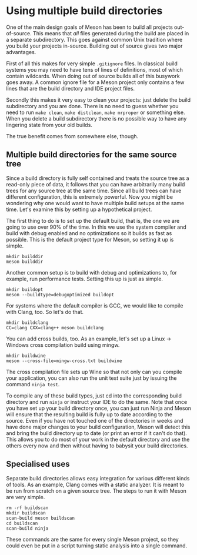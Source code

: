# Using multiple build directories

One of the main design goals of Meson has been to build all projects out-of-source. This means that *all* files generated during the build are placed in a separate subdirectory. This goes against common Unix tradition where you build your projects in-source. Building out of source gives two major advantages.

First of all this makes for very simple `.gitignore` files. In classical build systems you may need to have tens of lines of definitions, most of which contain wildcards. When doing out of source builds all of this busywork goes away. A common ignore file for a Meson project only contains a few lines that are the build directory and IDE project files.

Secondly this makes it very easy to clean your projects: just delete the build subdirectory and you are done. There is no need to guess whether you need to run `make clean`, `make distclean`, `make mrproper` or something else. When you delete a build subdirectory there is no possible way to have any lingering state from your old builds.

The true benefit comes from somewhere else, though.

## Multiple build directories for the same source tree ##

Since a build directory is fully self contained and treats the source tree as a read-only piece of data, it follows that you can have arbitrarily many build trees for any source tree at the same time. Since all build trees can have different configuration, this is extremely powerful. Now you might be wondering why one would want to have multiple build setups at the same time. Let's examine this by setting up a hypothetical project.

The first thing to do is to set up the default build, that is, the one we are going to use over 90% of the time. In this we use the system compiler and build with debug enabled and no optimizations so it builds as fast as possible. This is the default project type for Meson, so setting it up is simple.

    mkdir builddir
    meson builddir

Another common setup is to build with debug and optimizations to, for example, run performance tests. Setting this up is just as simple.

    mkdir buildopt
    meson --buildtype=debugoptimized buildopt

For systems where the default compiler is GCC, we would like to compile with Clang, too. So let's do that.

    mkdir buildclang
    CC=clang CXX=clang++ meson buildclang

You can add cross builds, too. As an example, let's set up a Linux -> Windows cross compilation build using mingw.

    mkdir buildwine
    meson --cross-file=mingw-cross.txt buildwine

The cross compilation file sets up Wine so that not only can you compile your application, you can also run the unit test suite just by issuing the command `ninja test`.

To compile any of these build types, just cd into the corresponding build directory and run `ninja` or instruct your IDE to do the same. Note that once you have set up your build directory once, you can just run Ninja and Meson will ensure that the resulting build is fully up to date according to the source. Even if you have not touched one of the directories in weeks and have done major changes to your build configuration, Meson will detect this and bring the build directory up to date (or print an error if it can't do that). This allows you to do most of your work in the default directory and use the others every now and then without having to babysit your build directories.

## Specialised uses ##

Separate build directories allows easy integration for various different kinds of tools. As an example, Clang comes with a static analyzer. It is meant to be run from scratch on a given source tree. The steps to run it with Meson are very simple.

    rm -rf buildscan
    mkdir buildscan
    scan-build meson buildscan
    cd buildscan
    scan-build ninja

These commands are the same for every single Meson project, so they could even be put in a script turning static analysis into a single command.
